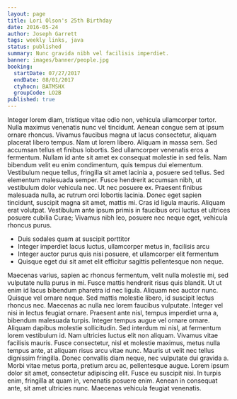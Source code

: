 ```yaml
---
layout: page
title: Lori Olson's 25th Birthday
date: 2016-05-24
author: Joseph Garrett
tags: weekly links, java
status: published
summary: Nunc gravida nibh vel facilisis imperdiet.
banner: images/banner/people.jpg
booking:
  startDate: 07/27/2017
  endDate: 08/01/2017
  ctyhocn: BATMSHX
  groupCode: LO2B
published: true
---
```

Integer lorem diam, tristique vitae odio non, vehicula ullamcorper tortor. Nulla maximus venenatis nunc vel tincidunt. Aenean congue sem at ipsum ornare rhoncus. Vivamus faucibus magna ut lacus consectetur, aliquam placerat libero tempus. Nam ut lorem libero. Aliquam in massa sem. Sed accumsan tellus et finibus lobortis. Sed ullamcorper venenatis eros a fermentum. Nullam id ante sit amet ex consequat molestie in sed felis.
Nam bibendum velit eu enim condimentum, quis tempus dui elementum. Vestibulum neque tellus, fringilla sit amet lacinia a, posuere sed tellus. Sed elementum malesuada semper. Fusce hendrerit accumsan nibh, ut vestibulum dolor vehicula nec. Ut nec posuere ex. Praesent finibus malesuada nulla, ac rutrum orci lobortis lacinia. Donec eget sapien tincidunt, suscipit magna sit amet, mattis mi. Cras id ligula mauris. Aliquam erat volutpat. Vestibulum ante ipsum primis in faucibus orci luctus et ultrices posuere cubilia Curae; Vivamus nibh leo, posuere nec neque eget, vehicula rhoncus purus.

* Duis sodales quam at suscipit porttitor
* Integer imperdiet lacus luctus, ullamcorper metus in, facilisis arcu
* Integer auctor purus quis nisi posuere, et ullamcorper elit fermentum
* Quisque eget dui sit amet elit efficitur sagittis pellentesque non neque.

Maecenas varius, sapien ac rhoncus fermentum, velit nulla molestie mi, sed vulputate nulla purus in mi. Fusce mattis hendrerit risus quis blandit. Ut ut enim id lacus bibendum pharetra id nec ligula. Aliquam nec auctor nunc. Quisque vel ornare neque. Sed mattis molestie libero, id suscipit lectus rhoncus nec. Maecenas ac nulla nec lorem faucibus vulputate. Integer vel nisi in lectus feugiat ornare. Praesent ante nisl, tempus imperdiet urna a, bibendum malesuada turpis. Integer tempus augue vel ornare ornare. Aliquam dapibus molestie sollicitudin. Sed interdum mi nisl, at fermentum lorem vestibulum id. Nam ultricies luctus elit non aliquam. Vivamus vitae facilisis mauris. Fusce consectetur, nisl et molestie maximus, metus nulla tempus ante, at aliquam risus arcu vitae nunc. Mauris ut velit nec tellus dignissim fringilla.
Donec convallis diam neque, nec vulputate dui gravida a. Morbi vitae metus porta, pretium arcu ac, pellentesque augue. Lorem ipsum dolor sit amet, consectetur adipiscing elit. Fusce eu suscipit nisi. In turpis enim, fringilla at quam in, venenatis posuere enim. Aenean in consequat ante, sit amet ultricies nunc. Maecenas vehicula feugiat venenatis.
